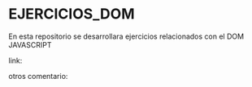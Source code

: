 # EJERCICIOS_DOM
En esta repositorio se desarrollara ejercicios relacionados con el DOM JAVASCRIPT 

link:

otros comentario:
